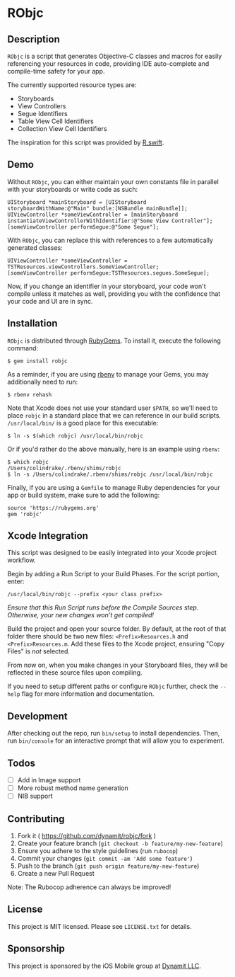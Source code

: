 # RObjc

## Description

`RObjc` is a script that generates Objective-C classes and macros for easily referencing your resources in code, providing IDE auto-complete and compile-time safety for your app.

The currently supported resource types are:

- Storyboards
- View Controllers
- Segue Identifiers
- Table View Cell Identifiers
- Collection View Cell Identifiers

The inspiration for this script was provided by [R.swift](https://github.com/mac-cain13/R.swift).

## Demo

Without `RObjc`, you can either maintain your own constants file in parallel with your storyboards or write code as such:

```objc
UIStoryboard *mainStoryboard = [UIStoryboard storyboardWithName:@"Main" bundle:[NSBundle mainBundle]];
UIViewController *someViewController = [mainStoryboard instantiateViewControllerWithIdentifier:@"Some View Controller"];
[someViewController performSegue:@"Some Segue"];
```

With `RObjc`, you can replace this with references to a few automatically generated classes:

```objc
UIViewController *someViewController = TSTResources.viewControllers.SomeViewController;
[someViewController performSegue:TSTResources.segues.SomeSegue];
```

Now, if you change an identifier in your storyboard, your code won't compile unless it matches as well, providing you with the confidence that your code and UI are in sync.

## Installation

`RObjc` is distributed through [RubyGems](https://rubygems.org/). To install it, execute the following command:

    $ gem install robjc

As a reminder, if you are using [rbenv](https://github.com/sstephenson/rbenv) to manage your Gems, you may additionally need to run:

    $ rbenv rehash

Note that Xcode does not use your standard user `$PATH`, so we'll need to place `robjc` in a standard place that we can reference in our build scripts. `/usr/local/bin/` is a good place for this executable:

    $ ln -s $(which robjc) /usr/local/bin/robjc

Or if you'd rather do the above manually, here is an example using `rbenv`:

    $ which robjc
    /Users/colindrake/.rbenv/shims/robjc
    $ ln -s /Users/colindrake/.rbenv/shims/robjc /usr/local/bin/robjc

Finally, if you are using a `Gemfile` to manage Ruby dependencies for your app or build system, make sure to add the following:

    source 'https://rubygems.org'
    gem 'robjc'

## Xcode Integration
This script was designed to be easily integrated into your Xcode project workflow.

Begin by adding a Run Script to your Build Phases. For the script portion, enter:

    /usr/local/bin/robjc --prefix <your class prefix>

_Ensure that this Run Script runs before the Compile Sources step. Otherwise, your new changes won't get compiled!_

Build the project and open your source folder. By default, at the root of that folder there should be two new files: `<Prefix>Resources.h` and `<Prefix>Resources.m`. Add these files to the Xcode project, ensuring "Copy Files" is _not_ selected.

From now on, when you make changes in your Storyboard files, they will be reflected in these source files upon compiling.

If you need to setup different paths or configure `RObjc` further, check the `--help` flag for more information and documentation.

## Development

After checking out the repo, run `bin/setup` to install dependencies. Then, run `bin/console` for an interactive prompt that will allow you to experiment.

## Todos

- [ ] Add in Image support
- [ ] More robust method name generation
- [ ] NIB support

## Contributing

1. Fork it ( https://github.com/dynamit/robjc/fork )
2. Create your feature branch (`git checkout -b feature/my-new-feature`)
3. Ensure you adhere to the style guidelines (run `rubocop`)
4. Commit your changes (`git commit -am 'Add some feature'`)
5. Push to the branch (`git push origin feature/my-new-feature`)
6. Create a new Pull Request

Note: The Rubocop adherence can always be improved!

## License

This project is MIT licensed. Please see `LICENSE.txt` for details.

## Sponsorship

This project is sponsored by the iOS Mobile group at [Dynamit LLC](http://dynamit.com).

